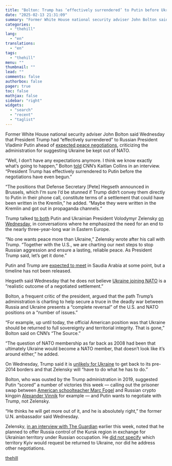 ```yaml
---
title: "Bolton: Trump has ‘effectively surrendered’ to Putin before Ukraine War negotiations begin"
date: "2025-02-13 21:31:09"
summary: "Former White House national security adviser John Bolton said Wednesday that President Trump had “effectively surrendered” to Russian President Vladimir Putin ahead of expected peace negotiations, criticizing the administration for suggesting Ukraine be kept out of NATO. “Well, I don‘t have any expectations anymore. I think we know exactly what‘s..."
categories:
  - "thehill"
lang:
  - "en"
translations:
  - "en"
tags:
  - "thehill"
menu: ""
thumbnail: ""
lead: ""
comments: false
authorbox: false
pager: true
toc: false
mathjax: false
sidebar: "right"
widgets:
  - "search"
  - "recent"
  - "taglist"
---
```


Former White House national security adviser John Bolton said Wednesday that President Trump had “effectively surrendered” to Russian President Vladimir Putin ahead of [expected peace negotiations](https://thehill.com/homenews/administration/5140775-trump-putin-talk-ukraine/), criticizing the administration for suggesting Ukraine be kept out of NATO.

“Well, I don‘t have any expectations anymore. I think we know exactly what‘s going to happen,” Bolton [told](https://x.com/Acyn/status/1889862825306366220) CNN’s Kaitlan Collins in an interview. “President Trump has effectively surrendered to Putin before the negotiations have even begun.”

“The positions that Defense Secretary [Pete] Hegseth announced in Brussels, which I‘m sure I‘d be stunned if Trump didn‘t convey them directly to Putin in their phone call, constitute terms of a settlement that could have been written in the Kremlin,” he added. “Maybe they were written in the Kremlin and got out in propaganda channels.“

Trump talked [to both](https://thehill.com/homenews/administration/5134714-trump-urkraine-war-talks/) Putin and Ukrainian President Volodymyr Zelensky [on Wednesday](https://thehill.com/homenews/administration/5141716-trump-ukraine-war-negotiations/), in conversations where he emphasized the need for an end to the nearly three-year-long war in Eastern Europe.

“No one wants peace more than Ukraine,” Zelensky wrote after his call with Trump. “Together with the U.S., we are charting our next steps to stop Russian aggression and ensure a lasting, reliable peace. As President Trump said, let’s get it done.”

Putin and Trump are [expected to meet](https://thehill.com/homenews/administration/5141580-trump-putin-meet-saudi-arabia/) in Saudia Arabia at some point, but a timeline has not been released.

Hegseth said Wednesday that he does not believe [Ukraine joining NATO](https://thehill.com/policy/defense/5140389-hegseth-nato-membership-ukraine-russia/) is a “realistic outcome of a negotiated settlement.”

Bolton, a frequent critic of the president, argued that the path Trump’s administration is charting to help secure a truce in the deadly war between Russia and Ukraine presents a “complete reversal” of the U.S. and NATO positions on a “number of issues.”

“For example, up until today, the official American position was that Ukraine should be returned to full sovereignty and territorial integrity. That is gone,” Bolton said on CNN’s “The Source.”

“The question of NATO membership as far back as 2008 had been that ultimately Ukraine would become a NATO member, that doesn’t look like it’s around either,” he added.

On Wednesday, Trump said it is [unlikely for Ukraine](https://thehill.com/homenews/administration/5141716-trump-ukraine-war-negotiations/) to get back to its pre-2014 borders and that Zelensky will “have to do what he has to do.”

Bolton, who was ousted by the Trump administration in 2019, suggested Putin “scored” a number of victories this week — calling out the prisoner swap between [American schoolteacher Marc Fogel](https://thehill.com/homenews/administration/5138791-trump-russia-detainee-release-fogel/) and Russian crypto kingpin [Alexander Vinnik](https://thehill.com/policy/international/5140847-alexander-vinnik-marc-fogel-russia-prisoner-exchange/) for example — and Putin wants to negotiate with Trump, not Zelensky.

“He thinks he will get more out of it, and he is absolutely right,” the former U.N. ambassador said Wednesday.

Zelensky, [in an interview with The Guardian](https://www.theguardian.com/world/2025/feb/11/zelenskyy-europe-cannot-guarantee-ukraines-security-without-america) earlier this week, noted that he planned to offer Russia control of the Kursk region in exchange for Ukrainian territory under Russian occupation. He [did not specify](https://thehill.com/policy/international/5138384-zelensky-russia-ukraine-war-trump-putin-vance-munich/) which territory Kyiv would request be returned to Ukraine, nor did he address other negotiations.

[thehill](https://thehill.com/policy/international/5142615-john-bolton-donald-trump-vladimir-putin-ukraine-talks/)
